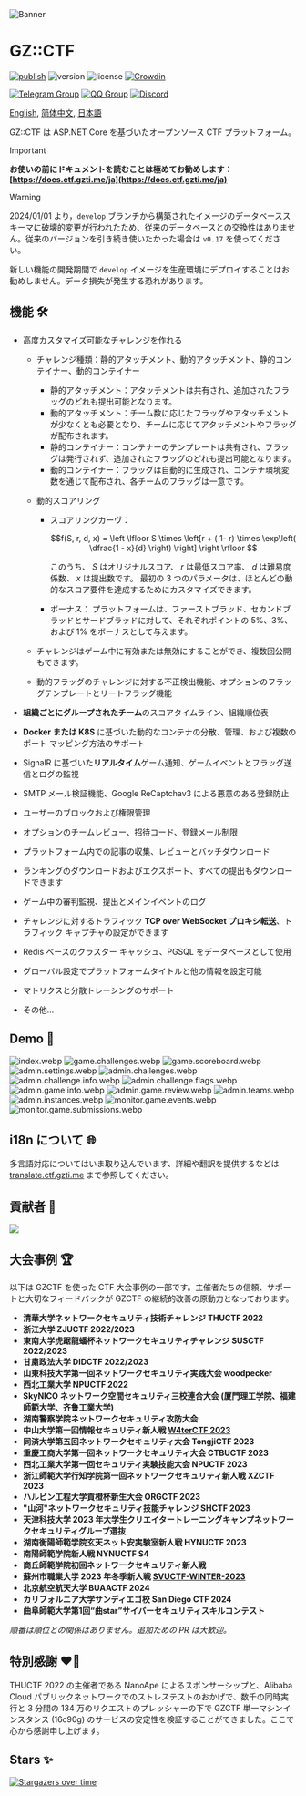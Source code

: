 <picture>
  <source media="(prefers-color-scheme: dark)" srcset="assets/banner.dark.svg">
  <img alt="Banner" src="assets/banner.light.svg">
</picture>

# GZ::CTF

[![publish](https://github.com/GZTimeWalker/GZCTF/actions/workflows/ci.yml/badge.svg)](https://github.com/GZTimeWalker/GZCTF/actions/workflows/ci.yml)
![version](https://img.shields.io/github/v/release/GZTimeWalker/GZCTF?include_prereleases&label=version)
![license](https://img.shields.io/github/license/GZTimeWalker/GZCTF?color=FF5531)
[![Crowdin](https://badges.crowdin.net/gzctf/localized.svg)](https://crowdin.com/project/gzctf)

[![Telegram Group](https://img.shields.io/endpoint?color=blue&url=https%3A%2F%2Ftg.sumanjay.workers.dev%2Fgzctf)](https://telegram.dog/gzctf)
[![QQ Group](https://img.shields.io/badge/QQ%20Group-903244818-blue)](https://jq.qq.com/?_wv=1027&k=muSqhF9x)
[![Discord](https://img.shields.io/discord/1239476909033656320?label=Discord)](https://discord.gg/dV9A6ZjVhC)

[English](./README.md), [简体中文](./README.zh.md), [日本語](./README.ja.md)

GZ::CTF は ASP.NET Core を基づいたオープンソース CTF プラットフォーム。

> [!IMPORTANT]
> **お使いの前にドキュメントを読むことは極めてお勧めします：[https://docs.ctf.gzti.me/ja](https://docs.ctf.gzti.me/ja)**

> [!WARNING]
> 2024/01/01 より，`develop` ブランチから構築されたイメージのデータベーススキーマに破壊的変更が行われたため、従来のデータベースとの交換性はありません。従来のバージョンを引き続き使いたかった場合は `v0.17` を使ってください。
>
> 新しい機能の開発期間で `develop` イメージを生産環境にデプロイすることはお勧めしません。データ損失が発生する恐れがあります。

## 機能 🛠️

- 高度カスタマイズ可能なチャレンジを作れる

  - チャレンジ種類：静的アタッチメント、動的アタッチメント、静的コンテイナー、動的コンテイナー

    - 静的アタッチメント：アタッチメントは共有され、追加されたフラッグのどれも提出可能となります。
    - 動的アタッチメント：チーム数に応じたフラッグやアタッチメントが少なくとも必要となり、チームに応じてアタッチメントやフラッグが配布されます。
    - 静的コンテイナー：コンテナーのテンプレートは共有され、フラッグは発行されず、追加されたフラッグのどれも提出可能となります。
    - 動的コンテイナー：フラッグは自動的に生成され、コンテナ環境変数を通じて配布され、各チームのフラッグは一意です。

  - 動的スコアリング

    - スコアリングカーヴ：

      $$f(S, r, d, x) = \left \lfloor S \times \left[r  + ( 1- r) \times \exp\left( \dfrac{1 - x}{d} \right) \right] \right \rfloor $$

      このうち、 $S$ はオリジナルスコア、 $r$ は最低スコア率、 $d$ は難易度係数、 $x$ は提出数です。 最初の 3 つのパラメータは、ほとんどの動的なスコア要件を達成するためにカスタマイズできます。

    - ボーナス：
      プラットフォームは、ファーストブラッド、セカンドブラッドとサードブラッドに対して、それぞれポイントの 5%、3%、および 1% をボーナスとして与えます。

  - チャレンジはゲーム中に有効または無効にすることができ、複数回公開もできます。
  - 動的フラッグのチャレンジに対する不正検出機能、オプションのフラッグテンプレートとリートフラッグ機能

- **組織ごとにグループされたチーム**のスコアタイムライン、組織順位表
- **Docker または K8S** に基づいた動的なコンテナの分散、管理、および複数のポート マッピング方法のサポート
- SignalR に基づいた**リアルタイム**ゲーム通知、ゲームイベントとフラッグ送信とログの監視
- SMTP メール検証機能、Google ReCaptchav3 による悪意のある登録防止
- ユーザーのブロックおよび権限管理
- オプションのチームレビュー、招待コード、登録メール制限
- プラットフォーム内での記事の収集、レビューとバッチダウンロード
- ランキングのダウンロードおよびエクスポート、すべての提出もダウンロードできます
- ゲーム中の審判監視、提出とメインイベントのログ
- チャレンジに対するトラフィック **TCP over WebSocket プロキシ転送**、トラフィック キャプチャの設定ができます
- Redis ベースのクラスター キャッシュ、PGSQL をデータベースとして使用
- グローバル設定でプラットフォームタイトルと他の情報を設定可能
- マトリクスと分散トレーシングのサポート
- その他...

## Demo 🗿

![index.webp](docs/public/images/index.webp)
![game.challenges.webp](docs/public/images/game.challenges.webp)
![game.scoreboard.webp](docs/public/images/game.scoreboard.webp)
![admin.settings.webp](docs/public/images/admin.settings.webp)
![admin.challenges.webp](docs/public/images/admin.challenges.webp)
![admin.challenge.info.webp](docs/public/images/admin.challenge.info.webp)
![admin.challenge.flags.webp](docs/public/images/admin.challenge.flags.webp)
![admin.game.info.webp](docs/public/images/admin.game.info.webp)
![admin.game.review.webp](docs/public/images/admin.game.review.webp)
![admin.teams.webp](docs/public/images/admin.teams.webp)
![admin.instances.webp](docs/public/images/admin.instances.webp)
![monitor.game.events.webp](docs/public/images/monitor.game.events.webp)
![monitor.game.submissions.webp](docs/public/images/monitor.game.submissions.webp)

## i18n について 🌐

多言語対応についてはいま取り込んでいます、詳細や翻訳を提供するなどは [translate.ctf.gzti.me](https://translate.ctf.gzti.me) まで参照してください。

## 貢献者 👋

<a href="https://github.com/GZTimeWalker/GZCTF/graphs/contributors">
  <img src="https://contrib.rocks/image?repo=GZTimeWalker/GZCTF" />
</a>

## 大会事例 🏆

以下は GZCTF を使った CTF 大会事例の一部です。主催者たちの信頼、サポートと大切なフィードバックが GZCTF の継続的改善の原動力となっております。

- **清華大学ネットワークセキュリティ技術チャレンジ THUCTF 2022**
- **浙江大学 ZJUCTF 2022/2023**
- **東南大学虎踞龍蟠杯ネットワークセキュリティチャレンジ SUSCTF 2022/2023**
- **甘粛政法大学 DIDCTF 2022/2023**
- **山東科技大学第一回ネットワークセキュリティ実践大会 woodpecker**
- **西北工業大学 NPUCTF 2022**
- **SkyNICO ネットワーク空間セキュリティ三校連合大会 (厦門理工学院、福建師範大学、齐鲁工業大学)**
- **湖南警察学院ネットワークセキュリティ攻防大会**
- **中山大学第一回情報セキュリティ新人戦 [W4terCTF 2023](https://github.com/W4terDr0p/W4terCTF-2023)**
- **同済大学第五回ネットワークセキュリティ大会 TongjiCTF 2023**
- **重慶工商大学第一回ネットワークセキュリティ大会 CTBUCTF 2023**
- **西北工業大学第一回セキュリティ実験技能大会 NPUCTF 2023**
- **浙江師範大学行知学院第一回ネットワークセキュリティ新人戦 XZCTF 2023**
- **ハルビン工程大学貢橙杯新生大会 ORGCTF 2023**
- **"山河"ネットワークセキュリティ技能チャレンジ SHCTF 2023**
- **天津科技大学 2023 年大学生クリエイタートレーニングキャンプネットワークセキュリティグループ選抜**
- **湖南衡陽師範学院玄天ネット安実験室新人戦 HYNUCTF 2023**
- **南陽師範学院新人戦 NYNUCTF S4**
- **商丘師範学院初回ネットワークセキュリティ新人戦**
- **蘇州市職業大学 2023 年冬季新人戦 [SVUCTF-WINTER-2023](https://github.com/SVUCTF/SVUCTF-WINTER-2023)**
- **北京航空航天大学 BUAACTF 2024**
- **カリフォルニア大学サンディエゴ校 San Diego CTF 2024**
- **曲阜師範大学第1回“曲star”サイバーセキュリティスキルコンテスト**

_順番は順位との関係はありません。追加ための PR は大歓迎。_

## 特別感謝 ❤️‍🔥

THUCTF 2022 の主催者である NanoApe によるスポンサーシップと、Alibaba Cloud パブリックネットワークでのストレステストのおかげで、数千の同時実行と 3 分間の 134 万のリクエストのプレッシャーの下で GZCTF 単一マシンインスタンス (16c90g) のサービスの安定性を検証することができました。ここで心から感謝申し上げます。

## Stars ✨

[![Stargazers over time](https://starchart.cc/GZTimeWalker/GZCTF.svg?variant=adaptive)](https://starchart.cc/GZTimeWalker/GZCTF)
